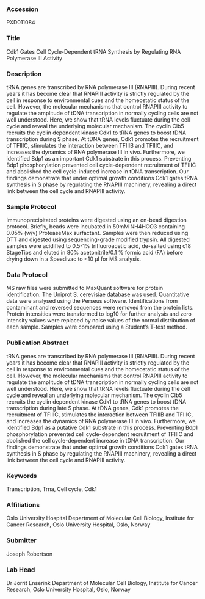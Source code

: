### Accession
PXD011084

### Title
Cdk1 Gates Cell Cycle-Dependent tRNA Synthesis by Regulating RNA Polymerase III Activity

### Description
tRNA genes are transcribed by RNA polymerase III (RNAPIII). During recent years it has become clear that RNAPIII activity is strictly regulated by the cell in response to environmental cues and the homeostatic status of the cell. However, the molecular mechanisms that control RNAPIII activity to regulate the amplitude of tDNA transcription in normally cycling cells are not well understood. Here, we show that tRNA levels fluctuate during the cell cycle and reveal the underlying molecular mechanism. The cyclin Clb5 recruits the cyclin dependent kinase Cdk1 to tRNA genes to boost tDNA transcription during S phase. At tDNA genes, Cdk1 promotes the recruitment of TFIIIC, stimulates the interaction between TFIIIB and TFIIIC, and increases the dynamics of RNA polymerase III in vivo. Furthermore, we identified Bdp1 as an important Cdk1 substrate in this process. Preventing Bdp1 phosphorylation prevented cell cycle-dependent recruitment of TFIIIC and abolished the cell cycle-induced increase in tDNA transcription. Our findings demonstrate that under optimal growth conditions Cdk1 gates tRNA synthesis in S phase by regulating the RNAPIII machinery, revealing a direct link between the cell cycle and RNAPIII activity.

### Sample Protocol
Immunoprecipitated proteins were digested using an on-bead digestion protocol. Briefly, beads were incubated in 50mM NH4HCO3 containing 0.05% (w/v) ProteaseMax surfactant. Samples were then reduced using DTT and digested using sequencing-grade modified trypsin. All digested samples were acidified to 0.5-1% trifluoroacetic acid, de-salted using c18 StageTips and eluted in 80% acetonitrile/0.1 % formic acid (FA) before drying down in a Speedivac to <10 μl for MS analysis.

### Data Protocol
MS raw files were submitted to MaxQuant software for protein identification. The Uniprot S. cerevisiae database was used. Quantitative data were analysed using the Perseus software. Identifications from contaminant and reversed sequences were removed from the protein lists. Protein intensities were transformed to log10 for further analysis and zero intensity values were replaced by noise values of the normal distribution of each sample. Samples were compared using a Student’s T-test method.

### Publication Abstract
tRNA genes are transcribed by RNA polymerase III (RNAPIII). During recent years it has become clear that RNAPIII activity is strictly regulated by the cell in response to environmental cues and the homeostatic status of the cell. However, the molecular mechanisms that control RNAPIII activity to regulate the amplitude of tDNA transcription in normally cycling cells are not well understood. Here, we show that tRNA levels fluctuate during the cell cycle and reveal an underlying molecular mechanism. The cyclin Clb5 recruits the cyclin dependent kinase Cdk1 to tRNA genes to boost tDNA transcription during late S phase. At tDNA genes, Cdk1 promotes the recruitment of TFIIIC, stimulates the interaction between TFIIIB and TFIIIC, and increases the dynamics of RNA polymerase III in vivo. Furthermore, we identified Bdp1 as a putative Cdk1 substrate in this process. Preventing Bdp1 phosphorylation prevented cell cycle-dependent recruitment of TFIIIC and abolished the cell cycle-dependent increase in tDNA transcription. Our findings demonstrate that under optimal growth conditions Cdk1 gates tRNA synthesis in S phase by regulating the RNAPIII machinery, revealing a direct link between the cell cycle and RNAPIII activity.

### Keywords
Transcription, Trna, Cell cycle, Cdk1

### Affiliations
Oslo University Hospital
Department of Molecular Cell Biology, Institute for Cancer Research, Oslo University Hospital, Oslo, Norway

### Submitter
Joseph Robertson

### Lab Head
Dr Jorrit Enserink
Department of Molecular Cell Biology, Institute for Cancer Research, Oslo University Hospital, Oslo, Norway


